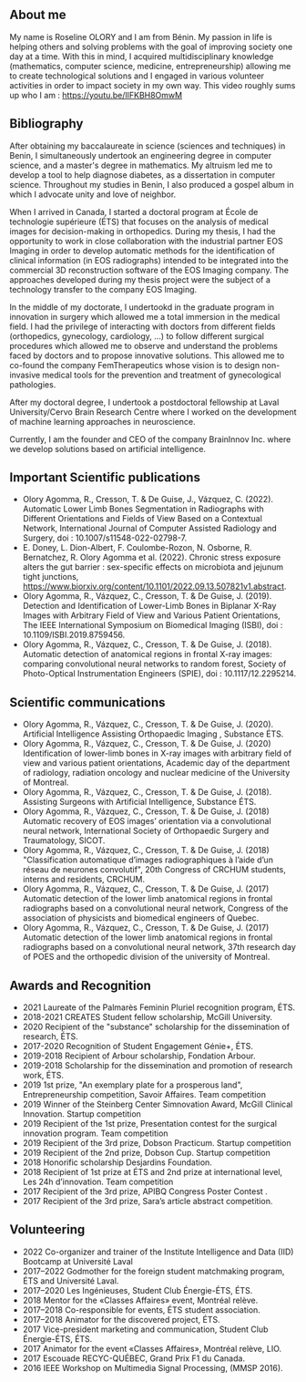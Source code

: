 ## About me
My name is Roseline OLORY and I am from Bénin. My passion in life is helping others and solving problems with the goal of improving society one day at a time. With this in mind, I acquired multidisciplinary knowledge (mathematics, computer science, medicine, entrepreneurship) allowing me to create technological solutions and I engaged in various volunteer activities in order to impact society in my own way. This video roughly sums up who I am :  <https://youtu.be/IlFKBH8OmwM>

## Bibliography
After obtaining my baccalaureate in science (sciences and techniques) in Benin, I simultaneously undertook an engineering degree in computer science, and a master's degree in mathematics. My altruism led me to develop a tool to help diagnose diabetes, as a dissertation in computer science. Throughout my studies in Benin, I also produced a gospel album in which I advocate unity and love of neighbor.

When I arrived in Canada, I started a doctoral program at École de technologie supérieure (ÉTS) that focuses on the analysis of medical images for decision-making in orthopedics. During my thesis, I had the opportunity to work in close collaboration with the industrial partner EOS Imaging in order to develop automatic methods for the identification of clinical information (in EOS radiographs) intended to be integrated into the commercial 3D reconstruction software of the EOS Imaging company. The approaches developed during my thesis project were the subject of a technology transfer to the company EOS Imaging.

In the middle of my doctorate, I undertookd in the graduate program in innovation in surgery which allowed me a total immersion in the medical field. I had the privilege of interacting with doctors from different fields (orthopedics, gynecology, cardiology, …) to follow different surgical procedures which allowed me to observe and understand the problems faced by doctors and to propose innovative solutions. This allowed me to co-found the company FemTherapeutics whose vision is to design non-invasive medical tools for the prevention and treatment of gynecological pathologies.

After my doctoral degree, I undertook a postdoctoral fellowship at Laval University/Cervo Brain Research Centre where I worked on the development of machine learning approaches in neuroscience.

Currently, I am the founder and CEO of the company BrainInnov Inc. where we develop solutions based on artificial intelligence.

## Important Scientific publications
- Olory Agomma, R., Cresson, T. & De Guise, J., Vázquez, C. (2022). Automatic Lower Limb Bones Segmentation in Radiographs with Different Orientations and Fields of View Based on a Contextual Network, International Journal of Computer Assisted Radiology and Surgery, doi : 10.1007/s11548-022-02798-7.
- E. Doney, L. Dion-Albert, F. Coulombe-Rozon, N. Osborne, R. Bernatchez, R. Olory Agomma et al. (2022). Chronic stress exposure alters the gut barrier : sex-specific effects on microbiota and jejunum tight junctions, https://www.biorxiv.org/content/10.1101/2022.09.13.507821v1.abstract.
- Olory Agomma, R., Vázquez, C., Cresson, T. & De Guise, J. (2019). Detection and Identification of Lower-Limb Bones in Biplanar X-Ray Images with Arbitrary Field of View and Various Patient Orientations, The IEEE International Symposium on Biomedical Imaging (ISBI), doi : 10.1109/ISBI.2019.8759456.
- Olory Agomma, R., Vázquez, C., Cresson, T. & De Guise, J. (2018). Automatic detection of anatomical regions in frontal X-ray images: comparing convolutional neural networks to random forest, Society of Photo-Optical Instrumentation Engineers (SPIE), doi : 10.1117/12.2295214.

## Scientific communications
- Olory Agomma, R., Vázquez, C., Cresson, T. & De Guise, J. (2020). Artificial Intelligence Assisting Orthopaedic Imaging , Substance ÉTS.
- Olory Agomma, R., Vázquez, C., Cresson, T. & De Guise, J. (2020) Identification of lower-limb bones in X-ray images with arbitrary field of view and various patient orientations, Academic day of the department of radiology, radiation oncology and nuclear medicine of the University of Montreal.
- Olory Agomma, R., Vázquez, C., Cresson, T. & De Guise, J. (2018). Assisting Surgeons with Artificial Intelligence, Substance ÉTS.
- Olory Agomma, R., Vázquez, C., Cresson, T. & De Guise, J. (2018) Automatic recovery of EOS images’ orientation via a convolutional neural network, International Society of Orthopaedic Surgery and Traumatology, SICOT.
- Olory Agomma, R., Vázquez, C., Cresson, T. & De Guise, J. (2018) "Classification automatique d’images radiographiques à l’aide d’un réseau de neurones convolutif", 20th Congress of CRCHUM students, interns and residents, CRCHUM.
- Olory Agomma, R., Vázquez, C., Cresson, T. & De Guise, J. (2017) Automatic detection of the lower limb anatomical regions in frontal radiographs based on a convolutional neural network, Congress of the association of physicists and biomedical engineers of Quebec.
- Olory Agomma, R., Vázquez, C., Cresson, T. & De Guise, J. (2017) Automatic detection of the lower limb anatomical regions in frontal radiographs based on a convolutional neural network, 37th research day of POES and the orthopedic division of the university of Montreal.

## Awards and Recognition
- 2021 Laureate of the Palmarès Feminin Pluriel recognition program, ÉTS.
- 2018-2021 CREATES Student fellow scholarship, McGill University.
- 2020 Recipient of the "substance" scholarship for the dissemination of research, ÉTS.
- 2017-2020 Recognition of Student Engagement Génie+, ÉTS.
- 2019-2018 Recipient of Arbour scholarship, Fondation Arbour.
- 2019-2018 Scholarship for the dissemination and promotion of research work, ÉTS.
- 2019 1st prize, "An exemplary plate for a prosperous land", Entrepreneurship competition, Savoir Affaires. Team competition
- 2019 Winner of the Steinberg Center Simnovation Award, McGill Clinical Innovation. Startup competition
- 2019 Recipient of the 1st prize, Presentation contest for the surgical innovation program. Team competition
- 2019 Recipient of the 3rd prize, Dobson Practicum. Startup competition
- 2019 Recipient of the 2nd prize, Dobson Cup. Startup competition
- 2018 Honorific scholarship Desjardins Foundation.
- 2018 Recipient of 1st prize at ÉTS and 2nd prize at international level, Les 24h d’innovation. Team competition
- 2017 Recipient of the 3rd prize, APIBQ Congress Poster Contest .
- 2017 Recipient of the 3rd prize, Sara’s article abstract competition.


## Volunteering
- 2022 Co-organizer and trainer of the Institute Intelligence and Data (IID) Bootcamp at Université Laval
- 2017–2022 Godmother for the foreign student matchmaking program, ÉTS and Université Laval.
- 2017–2020 Les Ingénieuses, Student Club Énergie-ÉTS, ÉTS.
- 2018 Mentor for the «Classes Affaires» event, Montréal relève.
- 2017–2018 Co-responsible for events, ÉTS student association.
- 2017–2018 Animator for the discovered project, ÉTS.
- 2017 Vice-president marketing and communication, Student Club Énergie-ÉTS, ÉTS.
- 2017 Animator for the event «Classes Affaires», Montréal relève, LIO.
- 2017 Escouade RECYC-QUÉBEC, Grand Prix F1 du Canada.
- 2016 IEEE Workshop on Multimedia Signal Processing, (MMSP 2016).

